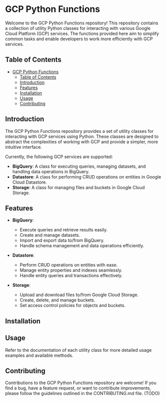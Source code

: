 # GCP Python Functions

Welcome to the GCP Python Functions repository! This repository contains a collection of utility Python classes for interacting with various Google Cloud Platform (GCP) services. The functions provided here aim to simplify common tasks and enable developers to work more efficiently with GCP services.

## Table of Contents

- [GCP Python Functions](#gcp-python-functions)
  - [Table of Contents](#table-of-contents)
  - [Introduction](#introduction)
  - [Features](#features)
  - [Installation](#installation)
  - [Usage](#usage)
  - [Contributing](#contributing)

## Introduction

The GCP Python Functions repository provides a set of utility classes for interacting with GCP services using Python. These classes are designed to abstract the complexities of working with GCP and provide a simpler, more intuitive interface.

Currently, the following GCP services are supported:

- **BigQuery**: A class for executing queries, managing datasets, and handling data operations in BigQuery.
- **Datastore**: A class for performing CRUD operations on entities in Google Cloud Datastore.
- **Storage**: A class for managing files and buckets in Google Cloud Storage.

## Features

- **BigQuery**:
  - Execute queries and retrieve results easily.
  - Create and manage datasets.
  - Import and export data to/from BigQuery.
  - Handle schema management and data operations efficiently.

- **Datastore**:
  - Perform CRUD operations on entities with ease.
  - Manage entity properties and indexes seamlessly.
  - Handle entity queries and transactions effectively.

- **Storage**:
  - Upload and download files to/from Google Cloud Storage.
  - Create, delete, and manage buckets.
  - Set access control policies for objects and buckets.

## Installation

## Usage

Refer to the documentation of each utility class for more detailed usage examples and available methods.

## Contributing

Contributions to the GCP Python Functions repository are welcome! If you find a bug, have a feature request, or want to contribute improvements, please follow the guidelines outlined in the CONTRIBUTING.md file. (TODO)
